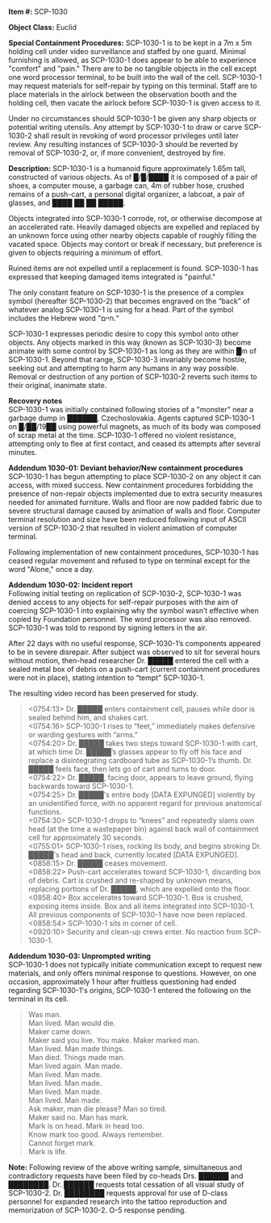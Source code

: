**Item #:** SCP-1030

**Object Class:** Euclid

**Special Containment Procedures:** SCP-1030-1 is to be kept in a 7m x 5m holding cell under video surveillance and staffed by one guard. Minimal furnishing is allowed, as SCP-1030-1 does appear to be able to experience "comfort" and "pain." There are to be no tangible objects in the cell except one word processor terminal, to be built into the wall of the cell. SCP-1030-1 may request materials for self-repair by typing on this terminal. Staff are to place materials in the airlock between the observation booth and the holding cell, then vacate the airlock before SCP-1030-1 is given access to it.

Under no circumstances should SCP-1030-1 be given any sharp objects or potential writing utensils. Any attempt by SCP-1030-1 to draw or carve SCP-1030-2 shall result in revoking of word processor privileges until later review. Any resulting instances of SCP-1030-3 should be reverted by removal of SCP-1030-2, or, if more convenient, destroyed by fire.

**Description:** SCP-1030-1 is a humanoid figure approximately 1.65m tall, constructed of various objects. As of █/█/████ it is composed of a pair of shoes, a computer mouse, a garbage can, 4m of rubber hose, crushed remains of a push-cart, a personal digital organizer, a labcoat, a pair of glasses, and ████ ██ ██ █████.

Objects integrated into SCP-1030-1 corrode, rot, or otherwise decompose at an accelerated rate. Heavily damaged objects are expelled and replaced by an unknown force using other nearby objects capable of roughly filling the vacated space. Objects may contort or break if necessary, but preference is given to objects requiring a minimum of effort.

Ruined items are not expelled until a replacement is found. SCP-1030-1 has expressed that keeping damaged items integrated is "painful."

The only constant feature on SCP-1030-1 is the presence of a complex symbol (hereafter SCP-1030-2) that becomes engraved on the “back” of whatever analog SCP-1030-1 is using for a head. Part of the symbol includes the Hebrew word "חיים."

SCP-1030-1 expresses periodic desire to copy this symbol onto other objects. Any objects marked in this way (known as SCP-1030-3) become animate with some control by SCP-1030-1 as long as they are within █m of SCP-1030-1. Beyond that range, SCP-1030-3 invariably become hostile, seeking out and attempting to harm any humans in any way possible. Removal or destruction of any portion of SCP-1030-2 reverts such items to their original, inanimate state.

**Recovery notes**  
SCP-1030-1 was initially contained following stories of a "monster" near a garbage dump in ██████, Czechoslovakia. Agents captured SCP-1030-1 on █/██/19██ using powerful magnets, as much of its body was composed of scrap metal at the time. SCP-1030-1 offered no violent resistance, attempting only to flee at first contact, and ceased its attempts after several minutes.

**Addendum 1030-01: Deviant behavior/New containment procedures**  
SCP-1030-1 has begun attempting to place SCP-1030-2 on any object it can access, with mixed success. New containment procedures forbidding the presence of non-repair objects implemented due to extra security measures needed for animated furniture. Walls and floor are now padded fabric due to severe structural damage caused by animation of walls and floor. Computer terminal resolution and size have been reduced following input of ASCII version of SCP-1030-2 that resulted in violent animation of computer terminal.

Following implementation of new containment procedures, SCP-1030-1 has ceased regular movement and refused to type on terminal except for the word "Alone," once a day.

**Addendum 1030-02: Incident report**  
Following initial testing on replication of SCP-1030-2, SCP-1030-1 was denied access to any objects for self-repair purposes with the aim of coercing SCP-1030-1 into explaining why the symbol wasn’t effective when copied by Foundation personnel. The word processor was also removed. SCP-1030-1 was told to respond by signing letters in the air.

After 22 days with no useful response, SCP-1030-1’s components appeared to be in severe disrepair. After subject was observed to sit for several hours without motion, then-head researcher Dr. █████ entered the cell with a sealed metal box of debris on a push-cart (current containment procedures were not in place), stating intention to “tempt” SCP-1030-1.

The resulting video record has been preserved for study.

> <0754:13> Dr. █████ enters containment cell, pauses while door is sealed behind him, and shakes cart.  
> <0754:16> SCP-1030-1 rises to “feet,” immediately makes defensive or warding gestures with “arms.”  
> <0754:20> Dr. █████ takes two steps toward SCP-1030-1 with cart, at which time Dr. █████’s glasses appear to fly off his face and replace a disintegrating cardboard tube as SCP-1030-1’s thumb. Dr. █████ feels face, then lets go of cart and turns to door.  
> <0754:22> Dr. █████, facing door, appears to leave ground, flying backwards toward SCP-1030-1.  
> <0754:25> Dr. █████'s entire body \[DATA EXPUNGED\] violently by an unidentified force, with no apparent regard for previous anatomical functions.  
> <0754:30> SCP-1030-1 drops to “knees” and repeatedly slams own head (at the time a wastepaper bin) against back wall of containment cell for approximately 30 seconds.  
> <0755:01> SCP-1030-1 rises, rocking its body, and begins stroking Dr. █████'s head and back, currently located \[DATA EXPUNGED\].  
> <0858:15> Dr. █████ ceases movement.  
> <0858:22> Push-cart accelerates toward SCP-1030-1, discarding box of debris. Cart is crushed and re-shaped by unknown means, replacing portions of Dr. █████, which are expelled onto the floor.  
> <0858:40> Box accelerates toward SCP-1030-1. Box is crushed, exposing items inside. Box and all items integrated into SCP-1030-1. All previous components of SCP-1030-1 have now been replaced.  
> <0858:54> SCP-1030-1 sits in corner of cell.  
> <0920:10> Security and clean-up crews enter. No reaction from SCP-1030-1.

**Addendum 1030-03: Unprompted writing**  
SCP-1030-1 does not typically initiate communication except to request new materials, and only offers minimal response to questions. However, on one occasion, approximately 1 hour after fruitless questioning had ended regarding SCP-1030-1's origins, SCP-1030-1 entered the following on the terminal in its cell.

> Was man.  
> Man lived. Man would die.  
> Maker came down.  
> Maker said you live. You make. Maker marked man.  
> Man lived. Man made things.  
> Man died. Things made man.  
> Man lived again. Man made.  
> Man lived. Man made.  
> Man lived. Man made.  
> Man lived. Man made.  
> Man lived. Man made.  
> Ask maker, man die please? Man so tired.  
> Maker said no. Man has mark.  
> Mark is on head. Mark in head too.  
> Know mark too good. Always remember.  
> Cannot forget mark.  
> Mark is life.

**Note:** Following review of the above writing sample, simultaneous and contradictory requests have been filed by co-heads Drs. ██████ and ████████. Dr. ██████ requests total cessation of all visual study of SCP-1030-2. Dr. ████████ requests approval for use of D-class personnel for expanded research into the tattoo reproduction and memorization of SCP-1030-2. O-5 response pending.